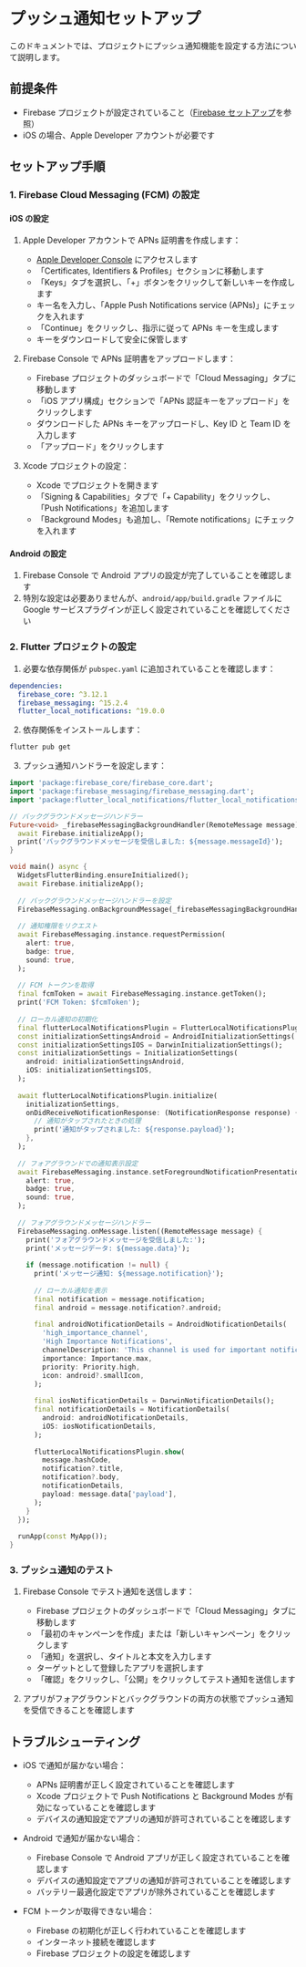 # プッシュ通知セットアップ

このドキュメントでは、プロジェクトにプッシュ通知機能を設定する方法について説明します。

## 前提条件

- Firebase プロジェクトが設定されていること（[Firebase セットアップ](./firebase_setup.md)を参照）
- iOS の場合、Apple Developer アカウントが必要です

## セットアップ手順

### 1. Firebase Cloud Messaging (FCM) の設定

#### iOS の設定

1. Apple Developer アカウントで APNs 証明書を作成します：
   - [Apple Developer Console](https://developer.apple.com/account/resources/certificates/list) にアクセスします
   - 「Certificates, Identifiers & Profiles」セクションに移動します
   - 「Keys」タブを選択し、「+」ボタンをクリックして新しいキーを作成します
   - キー名を入力し、「Apple Push Notifications service (APNs)」にチェックを入れます
   - 「Continue」をクリックし、指示に従って APNs キーを生成します
   - キーをダウンロードして安全に保管します

2. Firebase Console で APNs 証明書をアップロードします：
   - Firebase プロジェクトのダッシュボードで「Cloud Messaging」タブに移動します
   - 「iOS アプリ構成」セクションで「APNs 認証キーをアップロード」をクリックします
   - ダウンロードした APNs キーをアップロードし、Key ID と Team ID を入力します
   - 「アップロード」をクリックします

3. Xcode プロジェクトの設定：
   - Xcode でプロジェクトを開きます
   - 「Signing & Capabilities」タブで「+ Capability」をクリックし、「Push Notifications」を追加します
   - 「Background Modes」も追加し、「Remote notifications」にチェックを入れます

#### Android の設定

1. Firebase Console で Android アプリの設定が完了していることを確認します
2. 特別な設定は必要ありませんが、`android/app/build.gradle` ファイルに Google サービスプラグインが正しく設定されていることを確認してください

### 2. Flutter プロジェクトの設定

1. 必要な依存関係が `pubspec.yaml` に追加されていることを確認します：

```yaml
dependencies:
  firebase_core: ^3.12.1
  firebase_messaging: ^15.2.4
  flutter_local_notifications: ^19.0.0
```

2. 依存関係をインストールします：

```bash
flutter pub get
```

3. プッシュ通知ハンドラーを設定します：

```dart
import 'package:firebase_core/firebase_core.dart';
import 'package:firebase_messaging/firebase_messaging.dart';
import 'package:flutter_local_notifications/flutter_local_notifications.dart';

// バックグラウンドメッセージハンドラー
Future<void> _firebaseMessagingBackgroundHandler(RemoteMessage message) async {
  await Firebase.initializeApp();
  print('バックグラウンドメッセージを受信しました: ${message.messageId}');
}

void main() async {
  WidgetsFlutterBinding.ensureInitialized();
  await Firebase.initializeApp();
  
  // バックグラウンドメッセージハンドラーを設定
  FirebaseMessaging.onBackgroundMessage(_firebaseMessagingBackgroundHandler);
  
  // 通知権限をリクエスト
  await FirebaseMessaging.instance.requestPermission(
    alert: true,
    badge: true,
    sound: true,
  );
  
  // FCM トークンを取得
  final fcmToken = await FirebaseMessaging.instance.getToken();
  print('FCM Token: $fcmToken');
  
  // ローカル通知の初期化
  final flutterLocalNotificationsPlugin = FlutterLocalNotificationsPlugin();
  const initializationSettingsAndroid = AndroidInitializationSettings('@mipmap/ic_launcher');
  const initializationSettingsIOS = DarwinInitializationSettings();
  const initializationSettings = InitializationSettings(
    android: initializationSettingsAndroid,
    iOS: initializationSettingsIOS,
  );
  
  await flutterLocalNotificationsPlugin.initialize(
    initializationSettings,
    onDidReceiveNotificationResponse: (NotificationResponse response) {
      // 通知がタップされたときの処理
      print('通知がタップされました: ${response.payload}');
    },
  );
  
  // フォアグラウンドでの通知表示設定
  await FirebaseMessaging.instance.setForegroundNotificationPresentationOptions(
    alert: true,
    badge: true,
    sound: true,
  );
  
  // フォアグラウンドメッセージハンドラー
  FirebaseMessaging.onMessage.listen((RemoteMessage message) {
    print('フォアグラウンドメッセージを受信しました:');
    print('メッセージデータ: ${message.data}');
    
    if (message.notification != null) {
      print('メッセージ通知: ${message.notification}');
      
      // ローカル通知を表示
      final notification = message.notification;
      final android = message.notification?.android;
      
      final androidNotificationDetails = AndroidNotificationDetails(
        'high_importance_channel',
        'High Importance Notifications',
        channelDescription: 'This channel is used for important notifications.',
        importance: Importance.max,
        priority: Priority.high,
        icon: android?.smallIcon,
      );
      
      final iosNotificationDetails = DarwinNotificationDetails();
      final notificationDetails = NotificationDetails(
        android: androidNotificationDetails,
        iOS: iosNotificationDetails,
      );
      
      flutterLocalNotificationsPlugin.show(
        message.hashCode,
        notification?.title,
        notification?.body,
        notificationDetails,
        payload: message.data['payload'],
      );
    }
  });
  
  runApp(const MyApp());
}
```

### 3. プッシュ通知のテスト

1. Firebase Console でテスト通知を送信します：
   - Firebase プロジェクトのダッシュボードで「Cloud Messaging」タブに移動します
   - 「最初のキャンペーンを作成」または「新しいキャンペーン」をクリックします
   - 「通知」を選択し、タイトルと本文を入力します
   - ターゲットとして登録したアプリを選択します
   - 「確認」をクリックし、「公開」をクリックしてテスト通知を送信します

2. アプリがフォアグラウンドとバックグラウンドの両方の状態でプッシュ通知を受信できることを確認します

## トラブルシューティング

- iOS で通知が届かない場合：
  - APNs 証明書が正しく設定されていることを確認します
  - Xcode プロジェクトで Push Notifications と Background Modes が有効になっていることを確認します
  - デバイスの通知設定でアプリの通知が許可されていることを確認します

- Android で通知が届かない場合：
  - Firebase Console で Android アプリが正しく設定されていることを確認します
  - デバイスの通知設定でアプリの通知が許可されていることを確認します
  - バッテリー最適化設定でアプリが除外されていることを確認します

- FCM トークンが取得できない場合：
  - Firebase の初期化が正しく行われていることを確認します
  - インターネット接続を確認します
  - Firebase プロジェクトの設定を確認します
